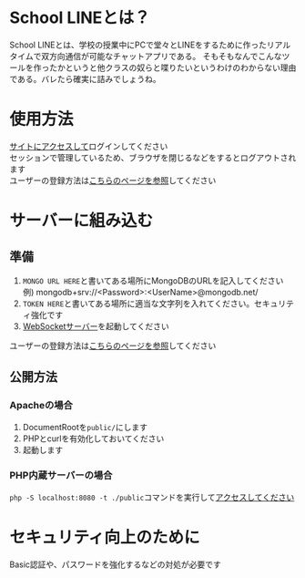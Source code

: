 # School LINEとは？
School LINEとは、学校の授業中にPCで堂々とLINEをするために作ったリアルタイムで双方向通信が可能なチャットアプリである。
そもそもなんでこんなツールを作ったかというと他クラスの奴らと喋りたいというわけのわからない理由である。バレたら確実に詰みでしょうね。

# 使用方法
[サイトにアクセスして](https://sc-line.rena-app.com/login.php)ログインしてください<br>
セッションで管理しているため、ブラウザを閉じるなどをするとログアウトされます<br>
ユーザーの登録方法は[こちらのページを参照](https://github.com/School-Line/dashboard)してください

# サーバーに組み込む
## 準備
1. `MONGO URL HERE`と書いてある場所にMongoDBのURLを記入してください
<br>例) mongodb+srv://\<Password>:\<UserName>@mongodb.net/
2. `TOKEN HERE`と書いてある場所に適当な文字列を入れてください。セキュリティ強化です
3. [WebSocketサーバー](https://github.com/School-Line/WebSocket-Server)を起動してください

ユーザーの登録方法は[こちらのページを参照](https://github.com/School-Line/dashboard)してください

## 公開方法
### Apacheの場合
1. DocumentRootを`public/`にします
2. PHPとcurlを有効化しておいてください
3. 起動します

### PHP内蔵サーバーの場合
`php -S localhost:8080 -t ./public`コマンドを実行して[アクセスしてください](http://localhost:8080)

# セキュリティ向上のために
Basic認証や、パスワードを強化するなどの対処が必要です